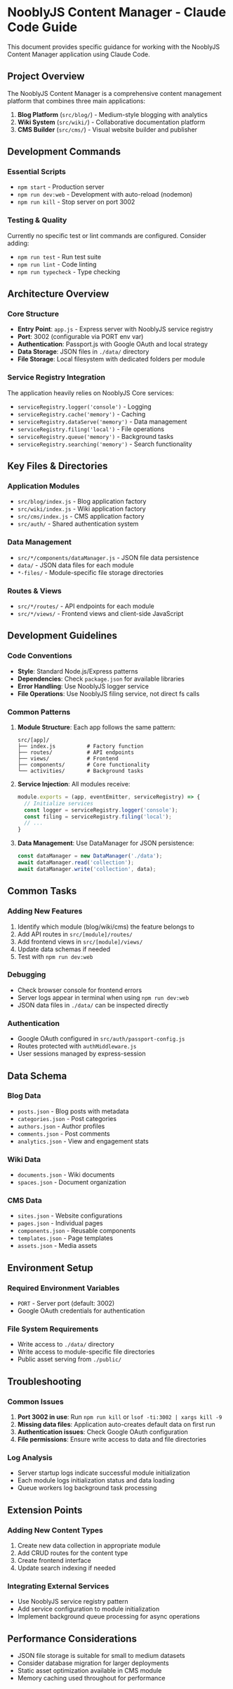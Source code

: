 # NooblyJS Content Manager - Claude Code Guide

This document provides specific guidance for working with the NooblyJS Content Manager application using Claude Code.

## Project Overview

The NooblyJS Content Manager is a comprehensive content management platform that combines three main applications:

1. **Blog Platform** (`src/blog/`) - Medium-style blogging with analytics
2. **Wiki System** (`src/wiki/`) - Collaborative documentation platform
3. **CMS Builder** (`src/cms/`) - Visual website builder and publisher

## Development Commands

### Essential Scripts
- `npm start` - Production server
- `npm run dev:web` - Development with auto-reload (nodemon)
- `npm run kill` - Stop server on port 3002

### Testing & Quality
Currently no specific test or lint commands are configured. Consider adding:
- `npm run test` - Run test suite
- `npm run lint` - Code linting
- `npm run typecheck` - Type checking

## Architecture Overview

### Core Structure
- **Entry Point**: `app.js` - Express server with NooblyJS service registry
- **Port**: 3002 (configurable via PORT env var)
- **Authentication**: Passport.js with Google OAuth and local strategy
- **Data Storage**: JSON files in `./data/` directory
- **File Storage**: Local filesystem with dedicated folders per module

### Service Registry Integration
The application heavily relies on NooblyJS Core services:
- `serviceRegistry.logger('console')` - Logging
- `serviceRegistry.cache('memory')` - Caching
- `serviceRegistry.dataServe('memory')` - Data management
- `serviceRegistry.filing('local')` - File operations
- `serviceRegistry.queue('memory')` - Background tasks
- `serviceRegistry.searching('memory')` - Search functionality

## Key Files & Directories

### Application Modules
- `src/blog/index.js` - Blog application factory
- `src/wiki/index.js` - Wiki application factory
- `src/cms/index.js` - CMS application factory
- `src/auth/` - Shared authentication system

### Data Management
- `src/*/components/dataManager.js` - JSON file data persistence
- `data/` - JSON data files for each module
- `*-files/` - Module-specific file storage directories

### Routes & Views
- `src/*/routes/` - API endpoints for each module
- `src/*/views/` - Frontend views and client-side JavaScript

## Development Guidelines

### Code Conventions
- **Style**: Standard Node.js/Express patterns
- **Dependencies**: Check `package.json` for available libraries
- **Error Handling**: Use NooblyJS logger service
- **File Operations**: Use NooblyJS filing service, not direct fs calls

### Common Patterns
1. **Module Structure**: Each app follows the same pattern:
   ```
   src/[app]/
   ├── index.js          # Factory function
   ├── routes/           # API endpoints
   ├── views/            # Frontend
   ├── components/       # Core functionality
   └── activities/       # Background tasks
   ```

2. **Service Injection**: All modules receive:
   ```javascript
   module.exports = (app, eventEmitter, serviceRegistry) => {
     // Initialize services
     const logger = serviceRegistry.logger('console');
     const filing = serviceRegistry.filing('local');
     // ...
   }
   ```

3. **Data Management**: Use DataManager for JSON persistence:
   ```javascript
   const dataManager = new DataManager('./data');
   await dataManager.read('collection');
   await dataManager.write('collection', data);
   ```

## Common Tasks

### Adding New Features
1. Identify which module (blog/wiki/cms) the feature belongs to
2. Add API routes in `src/[module]/routes/`
3. Add frontend views in `src/[module]/views/`
4. Update data schemas if needed
5. Test with `npm run dev:web`

### Debugging
- Check browser console for frontend errors
- Server logs appear in terminal when using `npm run dev:web`
- JSON data files in `./data/` can be inspected directly

### Authentication
- Google OAuth configured in `src/auth/passport-config.js`
- Routes protected with `authMiddleware.js`
- User sessions managed by express-session

## Data Schema

### Blog Data
- `posts.json` - Blog posts with metadata
- `categories.json` - Post categories
- `authors.json` - Author profiles
- `comments.json` - Post comments
- `analytics.json` - View and engagement stats

### Wiki Data
- `documents.json` - Wiki documents
- `spaces.json` - Document organization

### CMS Data
- `sites.json` - Website configurations
- `pages.json` - Individual pages
- `components.json` - Reusable components
- `templates.json` - Page templates
- `assets.json` - Media assets

## Environment Setup

### Required Environment Variables
- `PORT` - Server port (default: 3002)
- Google OAuth credentials for authentication

### File System Requirements
- Write access to `./data/` directory
- Write access to module-specific file directories
- Public asset serving from `./public/`

## Troubleshooting

### Common Issues
1. **Port 3002 in use**: Run `npm run kill` or `lsof -ti:3002 | xargs kill -9`
2. **Missing data files**: Application auto-creates default data on first run
3. **Authentication issues**: Check Google OAuth configuration
4. **File permissions**: Ensure write access to data and file directories

### Log Analysis
- Server startup logs indicate successful module initialization
- Each module logs initialization status and data loading
- Queue workers log background task processing

## Extension Points

### Adding New Content Types
1. Create new data collection in appropriate module
2. Add CRUD routes for the content type
3. Create frontend interface
4. Update search indexing if needed

### Integrating External Services
- Use NooblyJS service registry pattern
- Add service configuration to module initialization
- Implement background queue processing for async operations

## Performance Considerations

- JSON file storage is suitable for small to medium datasets
- Consider database migration for larger deployments
- Static asset optimization available in CMS module
- Memory caching used throughout for performance